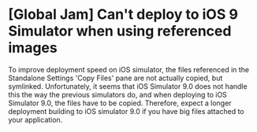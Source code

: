 # [Global Jam] Can't deploy to iOS 9 Simulator when using referenced images

To improve deployment speed on iOS simulator, the files referenced in the Standalone Settings 'Copy Files' pane are not actually copied, but symlinked.
Unfortunately, it seems that iOS Simulator 9.0 does not handle this the way the previous simulators do, and when deploying to iOS Simulator 9.0, the files have to be copied.
Therefore, expect a longer deployment building to iOS simulator 9.0 if you have big files attached to your application.
